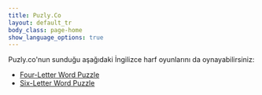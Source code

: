 ```yaml
---
title: Puzly.Co
layout: default_tr
body_class: page-home
show_language_options: true
---
```



<section class="section games">
	<div class="container">
		<div class="section-games-list">
			<div class="section-title">
				Puzly.co'nun sunduğu aşağıdaki İngilizce harf oyunlarını da oynayabilirsiniz:
			</div>
			<ul class="main-list">
				<li><a href="https://puzly.co/tr/games/four-letter-word-puzzle.html">Four-Letter Word Puzzle</a></li>
				<li><a href="https://puzly.co/tr/games/six-letter-word-puzzle.html">Six-Letter Word Puzzle</a></li>
			</ul>
		</div>
	</div>
</section>
